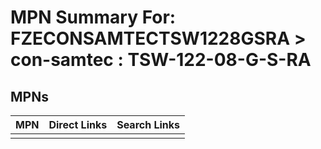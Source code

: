



# MPN Summary For: FZECONSAMTECTSW1228GSRA > con-samtec : TSW-122-08-G-S-RA

## MPNs
  

|MPN|Direct Links|Search Links|
| :--- | :--- | :--- |
||||
